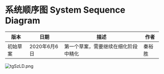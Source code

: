 # 系统顺序图 System Sequence Diagram

| 版本     | 日期         | 描述                                 | 作者   |
| -------- | ------------ | ------------------------------------ | ------ |
| 初始草案 | 2020年6月6日 | 第一个草案，需要继续在细化阶段中精化 | 秦裕胜 |

![tgSzLD.png](https://s1.ax1x.com/2020/06/06/tgSzLD.png)